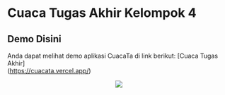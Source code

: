# Cuaca Tugas Akhir Kelompok 4


## Demo Disini

Anda dapat melihat demo aplikasi CuacaTa di link berikut:
[Cuaca Tugas Akhir]<br>(https://cuacata.vercel.app/)

<div align="center">
  <img src="https://img.shields.io/badge/VSCode-1.89.1-blue?logo=visual-studio-code&logoColor=white&style=for-the-badge">
</div>

